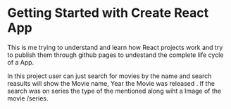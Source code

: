 # Getting Started with Create React App

This is me trying to understand and learn how React projects work and try to publish them through github pages to undestand the complete life cycle of a App.

In this project user can just search for movies by the name and search reasults will show the Movie name, Year the Movie was released . If the search was on series the type of the mentioned along wiht a Image of the movie /series.

